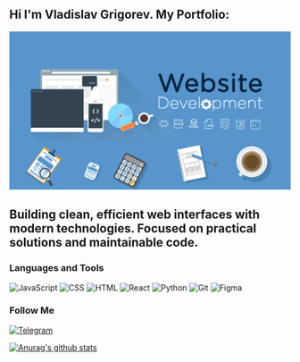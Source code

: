 ## Hi I'm Vladislav Grigorev.        My Portfolio: 
![Header](https://github.com/hq1956/hq1956/blob/main/assets/243078834-72903324-cf57-4e90-80a6-ed3c9734e0ed.gif)

## Building clean, efficient web interfaces with modern technologies. Focused on practical solutions and maintainable code.

### Languages and Tools
![JavaScript](https://img.shields.io/badge/JavaScript-33434F?style-for-the-badge&logo=JavaScript)
![CSS](https://img.shields.io/badge/CSS-33434F?style-for-the-badge&logo=CSS)
![HTML](https://img.shields.io/badge/HTML-33434F?style-for-the-badge&logo=html)
![React](https://img.shields.io/badge/React-33434F?style-for-the-badge&logo=React)
![Python](https://img.shields.io/badge/Python-33434F?style-for-the-badge&logo=Python)
![Git](https://img.shields.io/badge/Git-33434F?style-for-the-badge&logo=Git)
![Figma](https://img.shields.io/badge/Figma-33434F?style-for-the-badge&logo=Figma)

### Follow Me
[![Telegram](https://img.shields.io/badge/Telegram-33434F?style-for-the-badge&logo=telegram)](https://t.me/TPEHBOLOH88)

[![Anurag's github stats](https://github-readme-stats.vercel.app/api?username=hq1956&show_icons=true)](https://github.com/hq1956/github-readme-stats)
